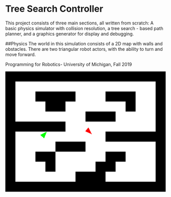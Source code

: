 # Tree Search Controller
This project consists of three main sections, all written from scratch: A basic physics simulator with collision resolution, a tree search - based path planner, and a graphics generator for display and debugging.

##Physics
The world in this simulation consists of a 2D map with walls and obstacles. There are two triangular robot actors, with the ability to turn and move forward.

Programming for Robotics- University of Michigan, Fall 2019

![Animation Example](chase_20_0_20.bmp)
